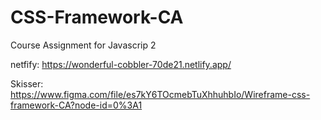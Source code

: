 # CSS-Framework-CA
Course Assignment for Javascrip 2

netfify: https://wonderful-cobbler-70de21.netlify.app/

Skisser: https://www.figma.com/file/es7kY6TOcmebTuXhhuhbIo/Wireframe-css-framework-CA?node-id=0%3A1

